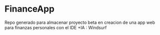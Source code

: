 # FinanceApp
Repo generado para almacenar proyecto beta  en creacion de una app web para finanzas personales con el IDE +IA : Windsurf
